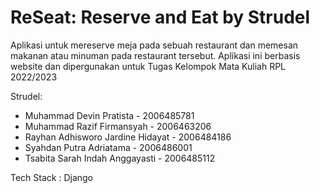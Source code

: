 # ReSeat: Reserve and Eat by Strudel

Aplikasi untuk mereserve meja pada sebuah restaurant dan memesan makanan atau minuman pada restaurant tersebut. Aplikasi ini berbasis website dan dipergunakan untuk Tugas Kelompok Mata Kuliah RPL 2022/2023

Strudel:
- Muhammad Devin Pratista - 2006485781
- Muhammad Razif Firmansyah - 2006463206
- Rayhan Adhisworo Jardine Hidayat - 2006484186
- Syahdan Putra Adriatama - 2006486001
- Tsabita Sarah Indah Anggayasti - 2006485112

Tech Stack : Django